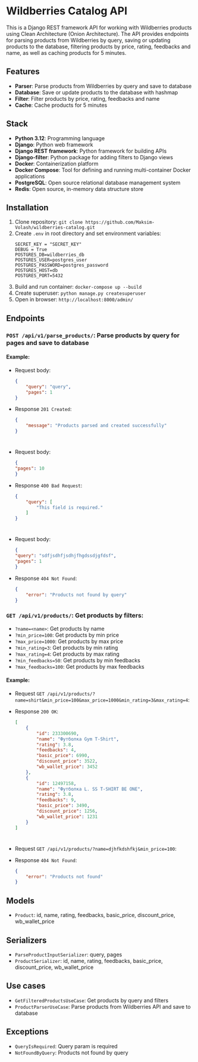 # Wildberries Catalog API

This is a Django REST framework API for working with Wildberries products using Clean Architecture (Onion Architecture). The API provides endpoints for parsing products from Wildberries by query, saving or updating products to the database, filtering products by price, rating, feedbacks and name, as well as caching products for 5 minutes.

## Features

- **Parser**: Parse products from Wildberries by query and save to database
- **Database**: Save or update products to the database with hashmap
- **Filter**: Filter products by price, rating, feedbacks and name
- **Cache**: Cache products for 5 minutes

## Stack

- **Python 3.12**: Programming language
- **Django**: Python web framework
- **Django REST framework**: Python framework for building APIs
- **Django-filter**: Python package for adding filters to Django views
- **Docker**: Containerization platform
- **Docker Compose**: Tool for defining and running multi-container Docker applications
- **PostgreSQL**: Open source relational database management system
- **Redis**: Open source, in-memory data structure store

## Installation

1. Clone repository: ```git clone https://github.com/Maksim-Volash/wildberries-catalog.git```
2. Create `.env` in root directory and set environment variables: 
    ```.env
    SECRET_KEY = "SECRET_KEY"
    DEBUG = True
    POSTGRES_DB=wildberries_db
    POSTGRES_USER=postgres_user
    POSTGRES_PASSWORD=postgres_password
    POSTGRES_HOST=db
    POSTGRES_PORT=5432
    ```
3. Build and run container: ```docker-compose up --build```
4. Create superuser: ```python manage.py createsuperuser```
5. Open in browser: `http://localhost:8000/admin/`

## Endpoints

### `POST /api/v1/parse_products/`: Parse products by query for pages and save to database
#### Example:
  - Request body:
    ```json
    {
        "query": "query",
        "pages": 1
    }
    ```
  - Response `201 Created`:
    ```json
    {
        "message": "Products parsed and created successfully"
    }
    ```
    #
  - Request body:
    ```json
    {
    "pages": 10
    }
    ```
  - Response `400 Bad Request`:
    ```json
    {
        "query": [
            "This field is required."
        ]
    }
    ```
    #
  - Request body:
    ```json
    {
    "query": "sdfjsdhfjsdhjfhgdssdjgfdsf",
    "pages": 1
    }
    ```
  - Response `404 Not Found`:
    ```json
    {
        "error": "Products not found by query"
    }
    ```

### `GET /api/v1/products/`: Get products by filters:
  - `?name=<name>`: Get products by name
  - `?min_price=100`: Get products by min price
  - `?max_price=1000`: Get products by max price
  - `?min_rating=3`: Get products by min rating
  - `?max_rating=4`: Get products by max rating
  - `?min_feedbacks=50`: Get products by min feedbacks
  - `?max_feedbacks=100`: Get products by max feedbacks

#### Example:
- Request `GET /api/v1/products/?name=shirt&min_price=100&max_price=1000&min_rating=3&max_rating=4`:
    
- Response `200 OK`:
    ```json
    [
        {
            "id": 233300690,
            "name": "Футболка Gym T-Shirt",
            "rating": 3.8,
            "feedbacks": 4,
            "basic_price": 6990,
            "discount_price": 3522,
            "wb_wallet_price": 3452
        },
        {
            "id": 12497158,
            "name": "Футболка L. SS T-SHIRT BE ONE",
            "rating": 3.8,
            "feedbacks": 9,
            "basic_price": 3490,
            "discount_price": 1256,
            "wb_wallet_price": 1231
        }
    ]
    ```
#
- Request `GET /api/v1/products/?name=djhfkdshfkj&min_price=100`:

- Response `404 Not Found`:
    ```json
    {
        "error": "Products not found"
    }
    ```

## Models

- `Product`: id, name, rating, feedbacks, basic_price, discount_price, wb_wallet_price

## Serializers

- `ParseProductInputSerializer`: query, pages
- `ProductSerializer`: id, name, rating, feedbacks, basic_price, discount_price, wb_wallet_price

## Use cases

- `GetFilteredProductsUseCase`: Get products by query and filters
- `ProductParserUseCase`: Parse products from Wildberries API and save to database

## Exceptions

- `QueryIsRequired`: Query param is required
- `NotFoundByQuery`: Products not found by query


